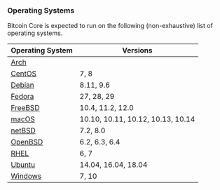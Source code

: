 ### Operating Systems

Bitcoin Core is expected to run on the following (non-exhaustive) list of operating systems.

| Operating System | Versions |
| --- | --- |
| [Arch](https://www.archlinux.org) | |
| [CentOS](https://www.centos.org) | 7, 8 |
| [Debian](https://www.debian.org) | 8.11, 9.6 |
| [Fedora](https://getfedora.org) | 27, 28, 29 |
| [FreeBSD](https://www.freebsd.org) | 10.4, 11.2, 12.0 |
| [macOS](https://www.apple.com/au/macos) | 10.10, 10.11, 10.12, 10.13, 10.14 |
| [netBSD](https://www.netbsd.org) | 7.2, 8.0 |
| [OpenBSD](https://www.openbsd.org) | 6.2, 6.3, 6.4 |
| [RHEL](https://www.redhat.com/en/technologies/linux-platforms/enterprise-linux) | 6, 7 |
| [Ubuntu](https://www.ubuntu.com) | 14.04, 16.04, 18.04 |
| [Windows](https://developer.microsoft.com/en-us/microsoft-edge/tools/vms) | 7, 10 |
